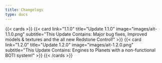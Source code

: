 ```yaml
---
title: Changelogs
type: docs
---
```


{{< cards >}}
  {{< card link="1.1.0" title="Update 1.1.0" image="images/ait-1.1.0.png" subtitle="This Update Contains: Major bug fixes, Improved models & textures and the all new Redstone Control!" >}}
  {{< card link="1.2.0" title="Update 1.2.0" image="images/ait-1.2.0.png" subtitle="This Update Contains: Engines to Planets with a non-functional BOTI system!" >}}
{{< /cards >}}